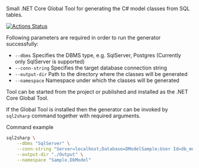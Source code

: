 Small .NET Core Global Tool for generating the C# model classes from SQL tables.

[![Actions Status](https://github.com/imujagic/sql-to-sharp/workflows/".NET+Core"/badge.svg)](https://github.com/imujagic/sql-to-sharp/actions)

Following parameters are required in order to run the generator successfully:

- `--dbms` Specifies the DBMS type, e.g. SqlServer, Postgres (Currently only SqlServer is supported)
- `--conn-string` Specifies the target database connection string
- `--output-dir` Path to the directory where the classes will be generated
- `--namespace` Namespace under which the classes will be generated

Tool can be started from the project or published and installed as the .NET Core Global Tool.

If the Global Tool is installed then the generator can be invoked by `sql2sharp` command together with required arguments.

Command example

```bash
sql2sharp \
    --dbms "SqlServer" \
    --conn-string "Server=localhost;Database=DModelSample;User Id=db_model_generator_user;Password=DbModelGen123#;" \
    --output-dir "./Output" \
    --namespace "Sample.DbModel"
```